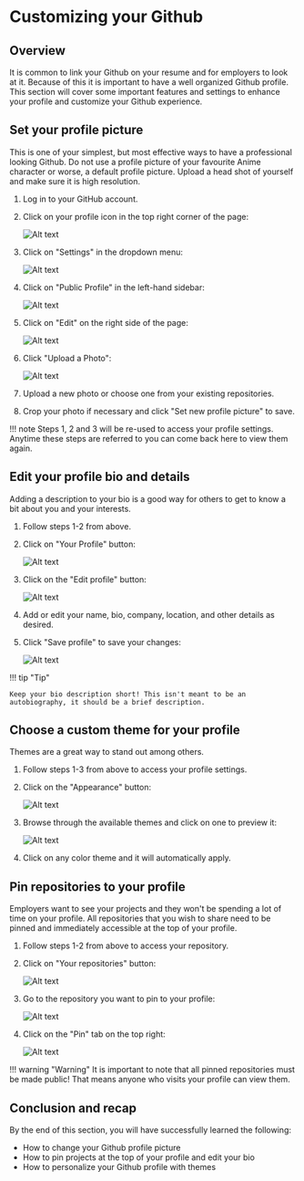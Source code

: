 # Customizing your Github

## Overview
It is common to link your Github on your resume and for employers to look at it. Because of this it is important to have a well organized Github profile. This section will cover some important features and settings to enhance your profile and customize your Github experience.

## Set your profile picture

This is one of your simplest, but most effective ways to have a professional looking Github. Do not use a profile picture of your favourite Anime character or worse, a default profile picture. Upload a head shot of yourself and make sure it is high resolution.

1. Log in to your GitHub account.

2. Click on your profile icon in the top right corner of the page:

    ![Alt text](./images/profile.png)

3. Click on "Settings" in the dropdown menu:

    ![Alt text](./images/settingButton.png)

4. Click on "Public Profile" in the left-hand sidebar:

    ![Alt text](./images/publicProfile.png)

5. Click on "Edit" on the right side of the page:

    ![Alt text](./images/editButton.png)

6. Click "Upload a Photo":

    ![Alt text](./images/uploadPhoto.png)

7. Upload a new photo or choose one from your existing repositories.

8. Crop your photo if necessary and click "Set new profile picture" to save.

!!! note
    Steps 1, 2 and 3 will be re-used to access your profile settings. Anytime these steps are referred to you can come back here to view them again.

## Edit your profile bio and details

Adding a description to your bio is a good way for others to get to know a bit about you and your interests.

1. Follow steps 1-2 from above.

2. Click on "Your Profile" button:

    ![Alt text](./images/yourProfile.png)

3. Click on the "Edit profile" button:

    ![Alt text](./images/editProfile.png)

4. Add or edit your name, bio, company, location, and other details as desired.

5. Click "Save profile" to save your changes:

    ![Alt text](./images/save.png)

!!! tip "Tip"

    Keep your bio description short! This isn't meant to be an autobiography, it should be a brief description.

## Choose a custom theme for your profile

Themes are a great way to stand out among others.

1. Follow steps 1-3 from above to access your profile settings.

2. Click on the "Appearance" button:

    ![Alt text](./images/appearance.png)

3. Browse through the available themes and click on one to preview it:

    ![Alt text](./images/themes.png)

4. Click on any color theme and it will automatically apply.

## Pin repositories to your profile

Employers want to see your projects and they won't be spending a lot of time on your profile. All repositories that you wish to share need to be pinned and immediately accessible at the top of your profile.

1. Follow steps 1-2 from above to access your repository.

2. Click on "Your repositories" button:

    ![Alt text](./images/yourRepositories.png)

3. Go to the repository you want to pin to your profile:

    ![Alt text](./images/repository.png)

4. Click on the "Pin" tab on the top right:

    ![Alt text](./images/pin.png)

!!! warning "Warning"
    It is important to note that all pinned repositories must be made public! That means anyone who visits your profile can view them.



## Conclusion and recap
By the end of this section, you will have successfully learned the following:

- How to change your Github profile picture
- How to pin projects at the top of your profile and edit your bio
- How to personalize your Github profile with themes 
